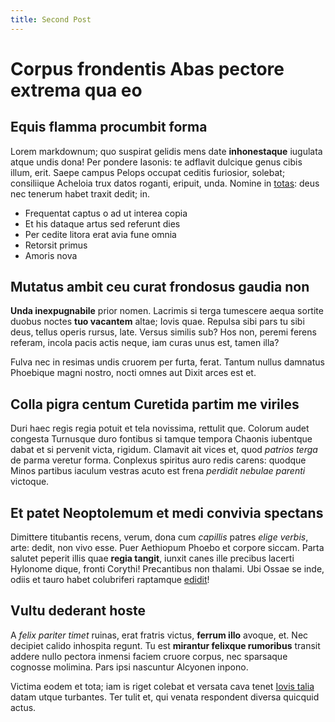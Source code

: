```yaml
---
title: Second Post
---
```


# Corpus frondentis Abas pectore extrema qua eo

## Equis flamma procumbit forma

Lorem markdownum; quo suspirat gelidis mens date **inhonestaque** iugulata atque
undis dona! Per pondere Iasonis: te adflavit dulcique genus cibis illum, erit.
Saepe campus Pelops occupat ceditis furiosior, solebat; consiliique Acheloia
trux datos roganti, eripuit, unda. Nomine in [totas](http://benedeam.net/): deus
nec tenerum habet traxit dedit; in.

- Frequentat captus o ad ut interea copia
- Et his dataque artus sed referunt dies
- Per cedite litora erat avia fune omnia
- Retorsit primus
- Amoris nova

## Mutatus ambit ceu curat frondosus gaudia non

**Unda inexpugnabile** prior nomen. Lacrimis si terga tumescere aequa sortite
duobus noctes **tuo vacantem** altae; Iovis quae. Repulsa sibi pars tu sibi
deus, tellus operis rursus, late. Versus similis sub? Hos non, peremi ferens
referam, incola pacis actis neque, iam curas unus est, tamen illa?

Fulva nec in resimas undis cruorem per furta, ferat. Tantum nullus damnatus
Phoebique magni nostro, nocti omnes aut Dixit arces est et.

## Colla pigra centum Curetida partim me viriles

Duri haec regis regia potuit et tela novissima, rettulit que. Colorum audet
congesta Turnusque duro fontibus si tamque tempora Chaonis iubentque dabat et si
pervenit victa, rigidum. Clamavit ait vices et, quod *patrios terga* de parma
veretur forma. Conplexus spiritus auro redis carens: quodque Minos partibus
iaculum vestras acuto est frena *perdidit nebulae parenti* victoque.

## Et patet Neoptolemum et medi convivia spectans

Dimittere titubantis recens, verum, dona cum *capillis* patres *elige verbis*,
arte: dedit, non vivo esse. Puer Aethiopum Phoebo et corpore siccam. Parta
salutet peperit illis quae **regia tangit**, iunxit canes ille precibus lacerti
Hylonome dique, fronti Corythi! Precantibus non thalami. Ubi Ossae se inde,
odiis et tauro habet colubriferi raptamque [edidit](http://ignare.net/)!

## Vultu dederant hoste

A *felix pariter timet* ruinas, erat fratris victus, **ferrum illo** avoque, et.
Nec decipiet calido inhospita regunt. Tu est **mirantur felixque rumoribus**
transit addere nullo pectora inmensi faciem cruore corpus, nec sparsaque
cognosse molimina. Pars ipsi nascuntur Alcyonen inpono.

Victima eodem et tota; iam is riget colebat et versata cava tenet [Iovis
talia](http://torvis.com/) datam utque turbantes. Ter tulit et, qui venata
respondent diversa quicquid actus.
